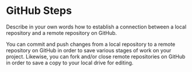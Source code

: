 # GitHub Steps

Describe in your own words how to establish a connection between a local repository and a remote repository on GitHub.

You can commit and push changes from a local repository to a remote repository on GitHub in order to save various stages of work on your project. Likewise, you can fork and/or close remote repositories on GitHub in order to save a copy to your local drive for editing. 